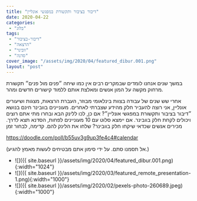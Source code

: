```yaml
---
title: "דיבור בציבור ותקשורת במפגשי אונליין"
date: 2020-04-22
categories: 
 - "בלוג"
tags: 
 - "דיבור-בציבור"
 - "הרצאה"
 - "וובינר"
 - "סדנה"
cover_image: "/assets/img/2020/04/featured_dibur.001.png"
layout: "post"
---
```


במשך שנים  אנחנו לומדים שבמקרים רבים אין כמו שיחה ״פנים מול פנים״ תקשורת מרחוק מקשה על המון אנשים ומאלצת אותם ללמוד קישורים חדשים ומהר. 

אחרי שש שנים של עבודה בצוות בינלאומי מבוזר, העברת הרצאות, מצגות ושיעורים אונליין, אני רוצה להעביר חלק מהידע שצברתי לאחרים. מעוניינים בוובינר חינם בנושא ״דיבור בציבור ותקשורת במפגשי אונליין״? אם כן, לכו ללינק הבא ובחרו מתי אתם רוצים ויכולים לקחת חלק בוובינר. אם יימצא סלוט עם 10 מעוניינים לפחות, הסדנא תצא לדרך. מכירים אנשים שכדאי שיקחו חלק בוובינר? שלחו את הלינק להם. קדימה, לבחור זמן

<https://doodle.com/poll/b55uv3g9up3fe4c4#calendar>

(אל תסמנו סתם. על ידי סימון אתם מבטיחים לעשות מאמץ להגיע.)

* ![]({{ site.baseurl }}/assets/img/2020/04/featured_dibur.001.png){:width="1024"}
* ![]({{ site.baseurl }}/assets/img/2020/03/featured_remote_presentation-1.png){:width="1000"}
* ![]({{ site.baseurl }}/assets/img/2020/02/pexels-photo-260689.jpeg){:width="1000"}
